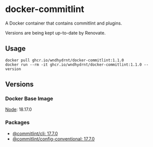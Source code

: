 # docker-commitlint

A Docker container that contains commitlint and plugins.

Versions are being kept up-to-date by Renovate.

## Usage

```shell
docker pull ghcr.io/wndhydrnt/docker-commitlint:1.1.0
docker run --rm -it ghcr.io/wndhydrnt/docker-commitlint:1.1.0 --version
```

## Versions

### Docker Base Image

[Node](https://hub.docker.com/_/node): 18.17.0

### Packages

- [@commitlint/cli: 17.7.0](https://www.npmjs.com/package/@commitlint/cli/v/17.7.0)
- [@commitlint/config-conventional: 17.7.0](https://www.npmjs.com/package/@commitlint/config-conventional/v/17.7.0)
